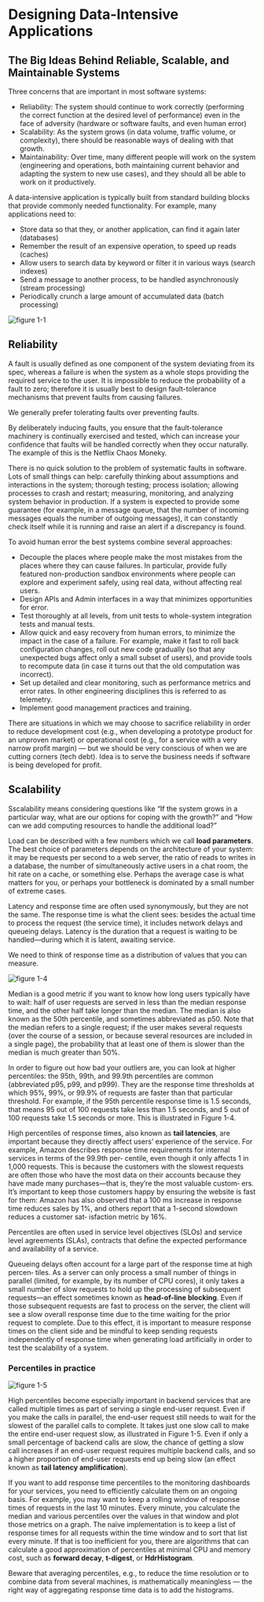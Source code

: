 # Designing Data-Intensive Applications
## The Big Ideas Behind Reliable, Scalable, and Maintainable Systems

Three concerns that are important in most software systems:
- Reliability: The system should continue to work correctly (performing the correct 
  function at the desired level of performance) even in the face of adversity (hardware 
  or software faults, and even human error)
- Scalability: As the system grows (in data volume, traffic volume, or complexity), 
  there should be reasonable ways of dealing with that growth.
- Maintainability: Over time, many different people will work on the system (engineering 
  and operations, both maintaining current behavior and adapting the system to new use
  cases), and they should all be able to work on it productively.

A data-intensive application is typically built from standard building blocks that 
provide commonly needed functionality. For example, many applications need to:
- Store data so that they, or another application, can find it again later (databases)
- Remember the result of an expensive operation, to speed up reads (caches)
- Allow users to search data by keyword or filter it in various ways (search indexes)
- Send a message to another process, to be handled asynchronously (stream processing)
- Periodically crunch a large amount of accumulated data (batch processing)

![figure 1-1](https://i.imgur.com/OCm54FT.png)


## Reliability
A fault is usually defined as one component of the system deviating from its spec, 
whereas a failure is when the system as a whole stops providing the required service 
to the user. It is impossible to reduce the probability of a fault to zero; therefore 
it is usually best to design fault-tolerance mechanisms that prevent faults from causing 
failures.

We generally prefer tolerating faults over preventing faults.

By deliberately inducing faults, you ensure that the fault-tolerance
machinery is continually exercised and tested, which can increase your confidence
that faults will be handled correctly when they occur naturally.
The example of this is the Netflix Chaos Moneky.

There is no quick solution to the problem of systematic faults in software. Lots of
small things can help: carefully thinking about assumptions and interactions in the
system; thorough testing; process isolation; allowing processes to crash and restart;
measuring, monitoring, and analyzing system behavior in production. If a system is
expected to provide some guarantee (for example, in a message queue, that the number 
of incoming messages equals the number of outgoing messages), it can constantly
check itself while it is running and raise an alert if a discrepancy is found.

To avoid human error the best systems combine several approaches:
- Decouple the places where people make the most mistakes from the places where
they can cause failures. In particular, provide fully featured non-production
sandbox environments where people can explore and experiment safely, using
real data, without affecting real users.
- Design APIs and Admin interfaces in a way that minimizes opportunities for error.
- Test thoroughly at all levels, from unit tests to whole-system integration tests and
  manual tests.
- Allow quick and easy recovery from human errors, to minimize the impact in the
  case of a failure. For example, make it fast to roll back configuration changes, roll
  out new code gradually (so that any unexpected bugs affect only a small subset of
  users), and provide tools to recompute data (in case it turns out that the old 
  computation was incorrect).
- Set up detailed and clear monitoring, such as performance metrics and error
  rates. In other engineering disciplines this is referred to as telemetry.
- Implement good management practices and training.

There are situations in which we may choose to sacrifice reliability in order to reduce
development cost (e.g., when developing a prototype product for an unproven market) or 
operational cost (e.g., for a service with a very narrow profit margin) — but we
should be very conscious of when we are cutting corners (tech debt). Idea is to serve
the business needs if software is being developed for profit.

## Scalability
Sscalability means considering questions like “If the system grows in a particular way,
what are our options for coping with the growth?” and “How can we add computing
resources to handle the additional load?”

Load can be described with a few numbers which we call **load parameters**. The best 
choice of parameters depends on the architecture of your system: it may be requests 
per second to a web server, the ratio of reads to writes in a database, the number of 
simultaneously active users in a chat room, the hit rate on a cache, or something else. 
Perhaps the average case is what matters for you, or perhaps your bottleneck is dominated 
by a small number of extreme cases.

Latency and response time are often used synonymously, but they
are not the same. The response time is what the client sees: besides
the actual time to process the request (the service time), it includes
network delays and queueing delays. Latency is the duration that a
request is waiting to be handled—during which it is latent, awaiting service.

We need to think of response time as a distribution of values that you can measure.

![figure 1-4](https://i.imgur.com/Ci4L67n.png)

Median is a good metric if you want to know how long users typically
have to wait: half of user requests are served in less than the median response time,
and the other half take longer than the median. The median is also known as the 50th
percentile, and sometimes abbreviated as p50. Note that the median refers to a single
request; if the user makes several requests (over the course of a session, or because
several resources are included in a single page), the probability that at least one of
them is slower than the median is much greater than 50%.

In order to figure out how bad your outliers are, you can look at higher percentiles:
the 95th, 99th, and 99.9th percentiles are common (abbreviated p95, p99, and p999).
They are the response time thresholds at which 95%, 99%, or 99.9% of requests are
faster than that particular threshold. For example, if the 95th percentile response time
is 1.5 seconds, that means 95 out of 100 requests take less than 1.5 seconds, and 5 out
of 100 requests take 1.5 seconds or more. This is illustrated in Figure 1-4.

High percentiles of response times, also known as **tail latencies**, are important
because they directly affect users’ experience of the service. For example, Amazon
describes response time requirements for internal services in terms of the 99.9th per‐
centile, even though it only affects 1 in 1,000 requests. This is because the customers
with the slowest requests are often those who have the most data on their accounts
because they have made many purchases—that is, they’re the most valuable custom‐
ers. It’s important to keep those customers happy by ensuring the website is fast
for them: Amazon has also observed that a 100 ms increase in response time reduces
sales by 1%, and others report that a 1-second slowdown reduces a customer sat‐
isfaction metric by 16%.

Percentiles are often used in service level objectives (SLOs) and service level 
agreements (SLAs), contracts that define the expected performance and availability 
of a service.


Queueing delays often account for a large part of the response time at high percen‐
tiles. As a server can only process a small number of things in parallel (limited, for
example, by its number of CPU cores), it only takes a small number of slow requests
to hold up the processing of subsequent requests—an effect sometimes known as
**head-of-line blocking**. Even if those subsequent requests are fast to process on the
server, the client will see a slow overall response time due to the time waiting for the
prior request to complete. Due to this effect, it is important to measure response
times on the client side and be mindful to keep sending requests independently of response
time when generating load artificially in order to test the scalability of a system.



### Percentiles in practice

![figure 1-5](https://i.imgur.com/N3PS83w.png)

High percentiles become especially important in backend services that are called multiple 
times as part of serving a single end-user request. Even if you make the calls in parallel, 
the end-user request still needs to wait for the slowest of the parallel calls to complete. 
It takes just one slow call to make the entire end-user request slow, as illustrated in Figure 1-5. 
Even if only a small percentage of backend calls are slow, the chance of getting a slow call 
increases if an end-user request requires multiple backend calls, and so a higher proportion 
of end-user requests end up being slow (an effect known as **tail latency amplification**).

If you want to add response time percentiles to the monitoring dashboards for your
services, you need to efficiently calculate them on an ongoing basis. For example, you
may want to keep a rolling window of response times of requests in the last 10 minutes. 
Every minute, you calculate the median and various percentiles over the values in that 
window and plot those metrics on a graph. The naïve implementation is to keep a list of 
response times for all requests within the time window and to sort that list every minute. 
If that is too inefficient for you, there are algorithms that can calculate a good approximation 
of percentiles at minimal CPU and memory cost, such as **forward decay**, **t-digest**, 
or **HdrHistogram**. 

Beware that averaging percentiles, e.g., to reduce the time resolution or to combine data from 
several machines, is mathematically meaningless — the right way of aggregating response time data 
is to add the histograms.